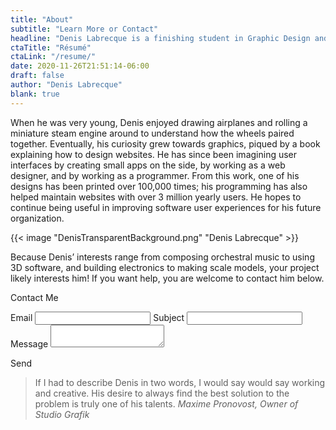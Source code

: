 ```yaml
---
title: "About"
subtitle: "Learn More or Contact"
headline: "Denis Labrecque is a finishing student in Graphic Design and Information Technology at Pensacola Christian College. He has been successful on all semesters of attendance and is preparing to graduate cum laude in December 2020. After his education, he hopes to continue as a programmer."
ctaTitle: "Résumé"
ctaLink: "/resume/"
date: 2020-11-26T21:51:14-06:00
draft: false
author: "Denis Labrecque"
blank: true
---
```

<section class="margined">
<p>When he was very young, Denis enjoyed drawing airplanes and rolling a miniature steam engine around to understand how the wheels paired together. Eventually, his curiosity grew towards graphics, piqued by a book explaining how to design websites. He has since been imagining user interfaces by creating small apps on the side, by working as a web designer, and by working as a programmer. From this work, one of his designs has been printed over 100,000 times; his programming has also helped maintain websites with over 3 million yearly users. He hopes to continue being useful in improving software user experiences for his future organization.</p>

{{< image "DenisTransparentBackground.png" "Denis Labrecque" >}}

<p>Because Denis’ interests range from composing orchestral music to using 3D software, and building electronics to making scale models, your project likely interests him! If you want help, you are welcome to contact him below.<p>
</section>

<section class="red diagonal-both" id="contact">
   <div class="margined slide-anim" data-anim="bottom top">
         <p class="hero">Contact Me</p>
      <form>
        <label>Email</label>
        <input type="email" />
        <label>Subject</label>
        <input>
        <label>Message</label>
        <textarea></textarea>
      </form>
         <a class="button">Send</a>
   </div>
</section>

<section class="margined">
    <blockquote>
      <span class="highlight">If I had to describe Denis in two words, I would say would say working and creative. His desire to always find the best solution to the problem is truly one of his talents.</span>
      <cite>Maxime Pronovost, Owner of Studio Grafik</cite>
    </blockquote>
</section>